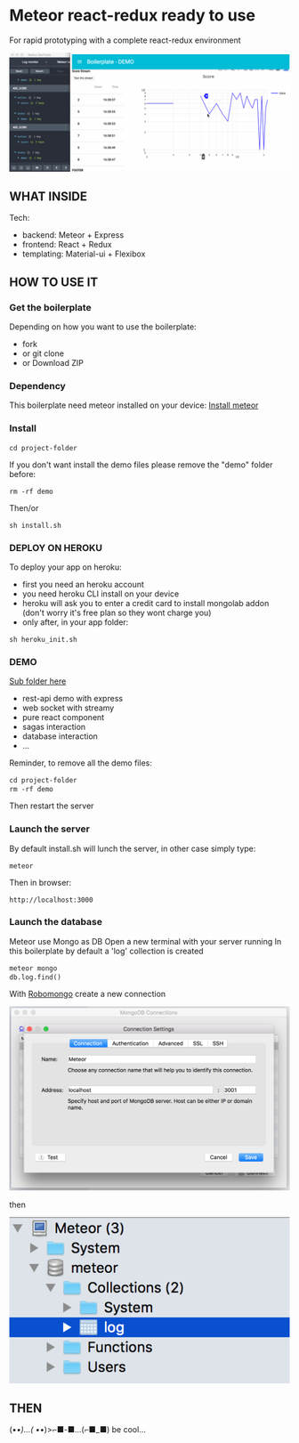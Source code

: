 # Meteor react-redux ready to use

For rapid prototyping with a complete react-redux environment

![alt tag](readmeFiles/demo.gif)

## WHAT INSIDE

Tech:
* backend: Meteor + Express
* frontend: React + Redux
* templating: Material-ui + Flexibox

## HOW TO USE IT
### Get the boilerplate

Depending on how you want to use the boilerplate:
* fork
* or git clone
* or Download ZIP

### Dependency

This boilerplate need meteor installed on your device: [Install meteor](https://www.meteor.com/install)

### Install

```
cd project-folder
```

If you don't want install the demo files please remove the "demo" folder before:

```
rm -rf demo
```

Then/or

```
sh install.sh
```

### DEPLOY ON HEROKU
To deploy your app on heroku:
- first you need an heroku account
- you need heroku CLI install on your device
- heroku will ask you to enter a credit card to install mongolab addon (don't worry it's free plan so they wont charge you)
- only after, in your app folder:

```
sh heroku_init.sh
```

### DEMO

[Sub folder here](https://github.com/ClemDelp/react-redux-meteor-boilerplate/tree/master/demo)
* rest-api demo with express
* web socket with streamy
* pure react component
* sagas interaction
* database interaction
* ...

Reminder, to remove all the demo files:

```
cd project-folder
rm -rf demo
```

Then restart the server

### Launch the server

By default install.sh will lunch the server, in other case simply type:

```
meteor
```

Then in browser:

```
http://localhost:3000
```

### Launch the database

Meteor use Mongo as DB
Open a new terminal with your server running
In this boilerplate by default a 'log' collection is created

```
meteor mongo
db.log.find()
```

With [Robomongo](https://robomongo.org/) create a new connection

![alt tag](readmeFiles/settings.png)

then

![alt tag](readmeFiles/collections.png)

## THEN

(•_•)...( •_•)>⌐■-■...(⌐■_■) be cool...
